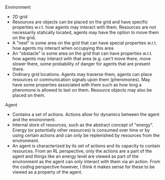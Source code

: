 Environment
- 2D grid
- Resources are objects can be placed on the grid and have specific properties w.r.t. how agents may interact with them. Resources are not necessarily statically located, agents may have the option to move them on the grid.
- A "nest" is some area on the grid that can have special properties w.r.t. how agents my interact when occupying this area
- An "obstacle" is some area on the grid that can have properties w.r.t. how agents may interact with that area (e.g. can't move there, move slower there, some probability of danger for agents that are present there.
- Ordinary grid locations. Agents may traverse them, agents can place resources or communication signals upon them (pheromones). May have some properties associated with them such as how long a pheromone is allowed to last on them. Resource objects may also be placed on them.


Agent
- Contains a set of actions. Actions allow for dynamics between the agent and the environment.
- Internal store of resources, such as the abstract concept of "energy". Energy (or potentially other resources) is consumed over time or by using certain actions and can only be replenished by resources from the environment. 
- An agent is characterized by its set of actions and its capacity to contain resources. From an RL perspective, only the actions are a part of the agent and things like an energy level are viewed as part of the environment as the agent can only interact with them via an action. From the coding perspective however, I think it makes sense for these to be viewed as a property of the agent.
